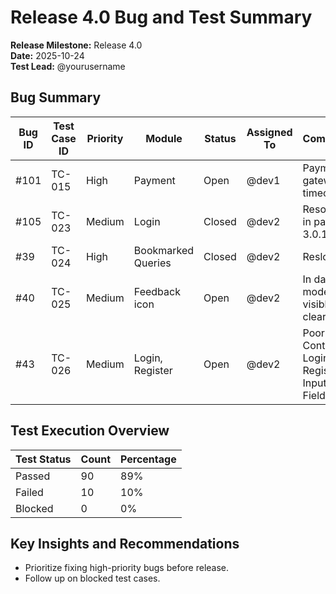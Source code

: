# Release 4.0 Bug and Test Summary

**Release Milestone:** Release 4.0  
**Date:** 2025-10-24  
**Test Lead:** @yourusername  

## Bug Summary

| Bug ID | Test Case ID | Priority | Module | Status | Assigned To | Comments |
|--------|--------------|----------|--------|--------|-------------|----------|
| #101   | TC-015       | High     | Payment| Open   | @dev1       | Payment gateway timeout |
| #105   | TC-023       | Medium   | Login  | Closed | @dev2       | Resolved in patch 3.0.1 |
| #39   | TC-024       | High   | Bookmarked Queries  | Closed | @dev2       | Resloved|
| #40   | TC-025       | Medium   | Feedback icon  | Open | @dev2       | In dark mode it not visible clearly |
| #43   | TC-026       | Medium   | Login, Register  | Open | @dev2       | Poor Contrast in Login, Register Input Fields|


## Test Execution Overview

| Test Status | Count | Percentage |
|-------------|-------|------------|
| Passed      | 90    | 89%        |
| Failed      | 10    | 10%        |
| Blocked     | 0     | 0%         |

## Key Insights and Recommendations

- Prioritize fixing high-priority bugs before release.
- Follow up on blocked test cases.
